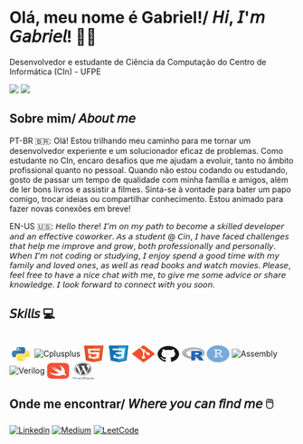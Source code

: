 

<h1 align='left'>
  Olá, meu nome é Gabriel!/ 𝘏𝘪, 𝘐'𝘮 𝘎𝘢𝘣𝘳𝘪𝘦𝘭! 👨‍💻
</h1>

<p align='left'>
  Desenvolvedor e estudante de Ciência da Computação do Centro de Informática (CIn) - UFPE
</p>

<p align='left'>
  <a href="Top"><img src="https://github-readme-stats.vercel.app/api/top-langs/?username=gabrielrochass&theme=dark&layout=compact" width="350"></a>
  <a href="#"><img src="https://github-readme-stats.vercel.app/api?username=gabrielrochass&show_icons=true&count_private=true&theme=dark" width="400"></a>
</p>


####

<h2>Sobre mim/ 𝘈𝘣𝘰𝘶𝘵 𝘮𝘦</h2>
<p>
  PT-BR 🇧🇷: Olá! Estou trilhando meu caminho para me tornar um desenvolvedor experiente e um solucionador eficaz de problemas. Como estudante no CIn, encaro desafios que me ajudam a evoluir, tanto no âmbito profissional quanto no pessoal. Quando não estou codando ou estudando, gosto de passar um tempo de qualidade com minha família e amigos, além de ler bons livros e assistir a filmes. Sinta-se à vontade para bater um papo comigo, trocar ideias ou compartilhar conhecimento. Estou animado para fazer novas conexões em breve!
</p>
<p> EN-US 🇺🇸: 𝘏𝘦𝘭𝘭𝘰 𝘵𝘩𝘦𝘳𝘦! 𝘐’𝘮 𝘰𝘯 𝘮𝘺 𝘱𝘢𝘵𝘩 𝘵𝘰 𝘣𝘦𝘤𝘰𝘮𝘦 𝘢 𝘴𝘬𝘪𝘭𝘭𝘦𝘥 𝘥𝘦𝘷𝘦𝘭𝘰𝘱𝘦𝘳 𝘢𝘯𝘥 𝘢𝘯 𝘦𝘧𝘧𝘦𝘤𝘵𝘪𝘷𝘦 𝘤𝘰𝘸𝘰𝘳𝘬𝘦𝘳. 𝘈𝘴 𝘢 𝘴𝘵𝘶𝘥𝘦𝘯𝘵 @ 𝘊𝘪𝘯, 𝘐 𝘩𝘢𝘷𝘦 𝘧𝘢𝘤𝘦𝘥 𝘤𝘩𝘢𝘭𝘭𝘦𝘯𝘨𝘦𝘴 𝘵𝘩𝘢𝘵 𝘩𝘦𝘭𝘱 𝘮𝘦 𝘪𝘮𝘱𝘳𝘰𝘷𝘦 𝘢𝘯𝘥 𝘨𝘳𝘰𝘸, 𝘣𝘰𝘵𝘩 𝘱𝘳𝘰𝘧𝘦𝘴𝘴𝘪𝘰𝘯𝘢𝘭𝘭𝘺 𝘢𝘯𝘥 𝘱𝘦𝘳𝘴𝘰𝘯𝘢𝘭𝘭𝘺. 𝘞𝘩𝘦𝘯 𝘐’𝘮 𝘯𝘰𝘵 𝘤𝘰𝘥𝘪𝘯𝘨 𝘰𝘳 𝘴𝘵𝘶𝘥𝘺𝘪𝘯𝘨, 𝘐 𝘦𝘯𝘫𝘰𝘺 𝘴𝘱𝘦𝘯𝘥 𝘢 𝘨𝘰𝘰𝘥 𝘵𝘪𝘮𝘦 𝘸𝘪𝘵𝘩 𝘮𝘺 𝘧𝘢𝘮𝘪𝘭𝘺 𝘢𝘯𝘥 𝘭𝘰𝘷𝘦𝘥 𝘰𝘯𝘦𝘴, 𝘢𝘴 𝘸𝘦𝘭𝘭 𝘢𝘴 𝘳𝘦𝘢𝘥 𝘣𝘰𝘰𝘬𝘴 𝘢𝘯𝘥 𝘸𝘢𝘵𝘤𝘩 𝘮𝘰𝘷𝘪𝘦𝘴. 𝘗𝘭𝘦𝘢𝘴𝘦, 𝘧𝘦𝘦𝘭 𝘧𝘳𝘦𝘦 𝘵𝘰 𝘩𝘢𝘷𝘦 𝘢 𝘯𝘪𝘤𝘦 𝘤𝘩𝘢𝘵 𝘸𝘪𝘵𝘩 𝘮𝘦, 𝘵𝘰 𝘨𝘪𝘷𝘦 𝘮𝘦 𝘴𝘰𝘮𝘦 𝘢𝘥𝘷𝘪𝘤𝘦 𝘰𝘳 𝘴𝘩𝘢𝘳𝘦 𝘬𝘯𝘰𝘸𝘭𝘦𝘥𝘨𝘦. 𝘐 𝘭𝘰𝘰𝘬 𝘧𝘰𝘳𝘸𝘢𝘳𝘥 𝘵𝘰 𝘤𝘰𝘯𝘯𝘦𝘤𝘵 𝘸𝘪𝘵𝘩 𝘺𝘰𝘶 𝘴𝘰𝘰𝘯.
</p>

<h2>𝘚𝘬𝘪𝘭𝘭𝘴 💻 </h2>
<p>
  <div style="display: inline_block"><br>
  <img align="center" alt="Python" height="30" width="40" src="https://raw.githubusercontent.com/devicons/devicon/master/icons/python/python-original.svg">
  <img align="center" alt="Cplusplus" height="30" width="40" src="https://raw.githubusercontent.com/isocpp/logos/64ef037049f87ac74875dbe72695e59118b52186/cpp_logo.svg">
  <img align="center" alt="HTML" height="30" width="40" src="https://raw.githubusercontent.com/devicons/devicon/master/icons/html5/html5-original.svg">
  <img align="center" alt="CSS" height="30" width="40" src="https://raw.githubusercontent.com/devicons/devicon/master/icons/css3/css3-original.svg">
  <img align="center" alt="Git" height="30" width="40" src="https://raw.githubusercontent.com/devicons/devicon/55609aa5bd817ff167afce0d965585c92040787a/icons/git/git-original.svg">
  <img align="center" alt="GitHub" height="30" width="40" src="https://raw.githubusercontent.com/devicons/devicon/55609aa5bd817ff167afce0d965585c92040787a/icons/github/github-original.svg">
  <img align="center" alt="R" height="30" width="40" src="https://raw.githubusercontent.com/devicons/devicon/55609aa5bd817ff167afce0d965585c92040787a/icons/r/r-original.svg">
  <img align="center" alt="RStudio" height="30" width="40" src="https://raw.githubusercontent.com/devicons/devicon/55609aa5bd817ff167afce0d965585c92040787a/icons/rstudio/rstudio-original.svg">
  <img align="center" alt="Assembly" height="30" width="40" src="https://www.svgrepo.com/show/373445/assembly.svg">
  <img align="center" alt="Verilog" height="30" width="40" src="https://encrypted-tbn0.gstatic.com/images?q=tbn:ANd9GcSdf3RJ-vlssN37alO5L2nwaG0U2FbrjWAQyDnxxuAK0Bfj_1W2_bejBTVthfxivMzMfi8&usqp=CAU">
  <img align="center" alt="Swift" height="30" width="40" src="https://raw.githubusercontent.com/devicons/devicon/55609aa5bd817ff167afce0d965585c92040787a/icons/swift/swift-original.svg">
  <img align="center" alt="Wordpress" height="30" width="40" src="https://raw.githubusercontent.com/devicons/devicon/55609aa5bd817ff167afce0d965585c92040787a/icons/wordpress/wordpress-original.svg">
</div>
</p>
<h2>Onde me encontrar/ 𝘞𝘩𝘦𝘳𝘦 𝘺𝘰𝘶 𝘤𝘢𝘯 𝘧𝘪𝘯𝘥 𝘮𝘦 🖱️</h2>
</a> <a href="https://www.linkedin.com/in/gabrielrochass/" target="_blank"><img alt="Linkedin" src="https://img.shields.io/badge/linkedin-46a2f1.svg?&style=for-the-badge&logo=linkedin&logoColor=white" /></a> <a href="https://medium.com/@grss_74794" target="_blank"><img alt="Medium" src="https://img.shields.io/badge/medium-46a2f1.svg?&style=for-the-badge&logo=medium&logoColor=gray&color=black" /></a> <a href="https://leetcode.com/user4380lm/" target="_blank"><img alt="LeetCode" src="https://img.shields.io/badge/leetcode-46a2f1.svg?&style=for-the-badge&logo=leetcode&logoColor=yellow&color=gray" /></a>
</p>


